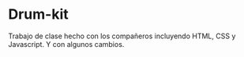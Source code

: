 # Drum-kit
Trabajo de clase hecho con los compañeros incluyendo HTML, CSS y Javascript.
Y con algunos cambios.
